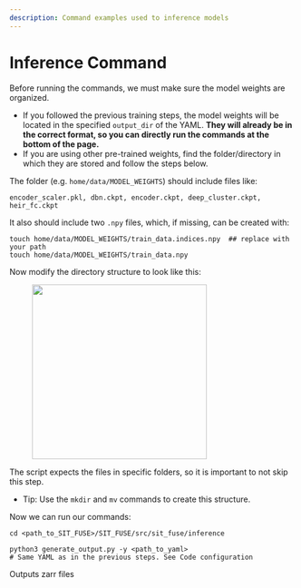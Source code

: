 ```yaml
---
description: Command examples used to inference models
---
```


# Inference Command

Before running the commands, we must make sure the model weights are organized.

* If you followed the previous training steps, the model weights will be located in the specified `output_dir` of the YAML. **They will already be in the correct format, so you can directly run the commands at the bottom of the page.**
* If you are using other pre-trained weights, find the folder/directory in which they are stored and follow the steps below.

The folder (e.g. `home/data/MODEL_WEIGHTS`)  should include files like:

```
encoder_scaler.pkl, dbn.ckpt, encoder.ckpt, deep_cluster.ckpt, heir_fc.ckpt
```

It also should include two `.npy` files, which, if missing, can be created with:

```
touch home/data/MODEL_WEIGHTS/train_data.indices.npy  ## replace with your path
touch home/data/MODEL_WEIGHTS/train_data.npy
```

Now modify the directory structure to look like this:

<div data-full-width="false"><figure><img src="../../.gitbook/assets/Screenshot 2025-06-30 at 10.58.19 AM.png" alt="" width="308"><figcaption></figcaption></figure></div>

The script expects the files in specific folders, so it is important to not skip this step.

* Tip: Use the `mkdir` and `mv`  commands to create this structure.

Now we can run our commands:

```
cd <path_to_SIT_FUSE>/SIT_FUSE/src/sit_fuse/inference
```

```
python3 generate_output.py -y <path_to_yaml>
# Same YAML as in the previous steps. See Code configuration
```

Outputs zarr files
